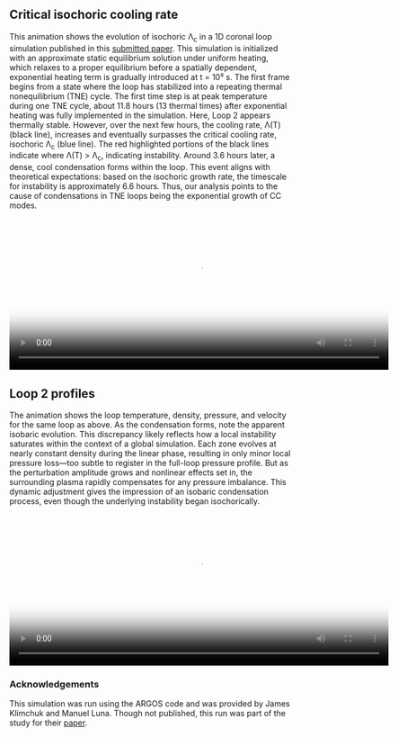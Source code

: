 ## Critical isochoric cooling rate
This animation shows the evolution of isochoric Λ<sub>c</sub> in a 1D coronal loop simulation published in this [submitted paper](https://arxiv.org/abs/2408.15869).  This simulation is initialized with an approximate static equilibrium solution under uniform heating, which relaxes to a proper equilibrium before a spatially dependent, exponential heating term is gradually introduced at t = 10⁵ s.  The first frame begins from a state where the loop has stabilized into a repeating thermal nonequilibrium (TNE) cycle.  The first time step is at peak temperature during one TNE cycle, about 11.8 hours (13 thermal times) after exponential heating was fully implemented in the simulation.  Here, Loop 2 appears thermally stable. However, over the next few hours, the cooling rate, Λ(T) (black line), increases and eventually surpasses the critical cooling rate, isochoric Λ<sub>c</sub> (blue line).  The red highlighted portions of the black lines indicate where Λ(T) > Λ<sub>c</sub>, indicating instability.  Around 3.6 hours later, a dense, cool condensation forms within the loop. This event aligns with theoretical expectations: based on the isochoric growth rate, the timescale for instability is approximately 6.6 hours. Thus, our analysis points to the cause of condensations in TNE loops being the exponential growth of CC modes.

<video poster="fig8.png" width="675" height="270" controls preload> 
    <source src="tne_CC_mode.mp4" media="only screen and (min-device-width: 568px)"></source> 
    <source src="tne_CC_mode.mp4" media="only screen and (max-device-width: 568px)"></source> 
</video>

## Loop 2 profiles
The animation shows the loop temperature, density, pressure, and velocity for the same loop as above.  As the condensation forms, note the apparent isobaric evolution.  This discrepancy likely reflects how a local instability saturates within the context of a global simulation.  Each zone evolves at nearly constant density during the linear phase, resulting in only minor local pressure loss—too subtle to register in the full-loop pressure profile.  But as the perturbation amplitude grows and nonlinear effects set in, the surrounding plasma rapidly compensates for any pressure imbalance. This dynamic adjustment gives the impression of an isobaric condensation process, even though the underlying instability began isochorically.  

<video poster="profile.png" width="675" height="270" controls preload> 
    <source src="tne_loop_movie_profiles.mp4" media="only screen and (min-device-width: 568px)"></source> 
    <source src="tne_loop_movie_profiles.mp4" media="only screen and (max-device-width: 568px)"></source> 
</video>

### Acknowledgements
This simulation was run using the ARGOS code and was provided by James Klimchuk and Manuel Luna.  Though not published, this run was part of the study for their [paper](https://ui.adsabs.harvard.edu/abs/2019ApJ...884...68K/abstract).
